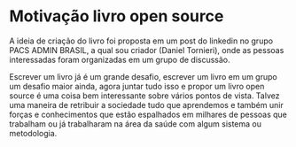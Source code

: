 # Motivação livro open source

A ideia de criação do livro foi proposta em um post do linkedin no grupo PACS ADMIN BRASIL, a qual sou criador \(Daniel Tornieri\), onde as pessoas interessadas foram organizadas em um grupo de discussão.

Escrever um livro já é um grande desafio, escrever um livro em um grupo um desafio maior ainda, agora juntar tudo isso e propor um livro open source é uma coisa bem interessante sobre vários pontos de vista. Talvez uma maneira de retribuir a sociedade tudo que aprendemos e também unir forças e conhecimentos que estão espalhados em milhares de pessoas que trabalham ou já trabalharam na área da saúde com algum sistema ou metodologia.

